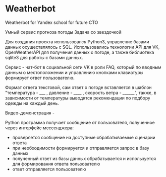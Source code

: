# Weatherbot
Weatherbot for Yandex school for future CTO

Умный сервис прогноза погоды
Задача со звездочкой

Для создания проекта использовался Python3, управление базами данных осуществлялось с SQL. Использовались технологии API для VK, OpenWeatherAPI для получения данных о погоде, а также библиотека sqlite3 для работы с базами данных.

Сервис - чат-бот в социальной сети VK в роли FAQ, который по вводным данным о местоположении и управлению кнопками клавиатуры формирует ответ пользователю.

Формат ответа текстовой, сам ответ о погоде вставляется в шаблон "температура - ___ , давление - ____ , скорость ветра - ______", также, в зависимости от температуры выводятся рекомендации по подбору одежды на каждый день.

Видео-демонстрация - 

Python программа получает сообщение от пользователя, полученное через интерфейс мессенджера:
- проверяется сообщение на доступные обрабатываемые сценарии ответа
- при необходимости формируется и отправляется запрос в базу данных
- полученный ответ из базы данных обрабатывается и используется для формирования ответа пользователю
- ответ отправляется пользователю
